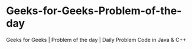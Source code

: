 # Geeks-for-Geeks-Problem-of-the-day
Geeks for Geeks | Problem of the day | Daily Problem Code in Java & C++
